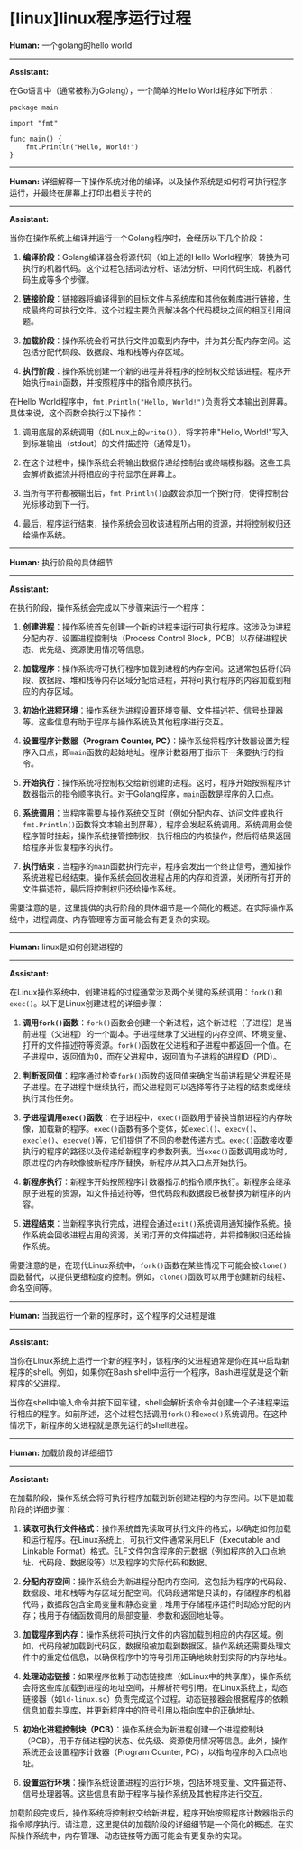 # [linux]linux程序运行过程


**Human:**
一个golang的hello world

***

**Assistant:**

在Go语言中（通常被称为Golang），一个简单的Hello World程序如下所示：

```golang
package main

import "fmt"

func main() {
    fmt.Println("Hello, World!")
}

```

***

**Human:**
详细解释一下操作系统对他的编译，以及操作系统是如何将可执行程序运行，并最终在屏幕上打印出相关字符的

***

**Assistant:**

当你在操作系统上编译并运行一个Golang程序时，会经历以下几个阶段：

1. <strong>编译阶段</strong>：Golang编译器会将源代码（如上述的Hello World程序）转换为可执行的机器代码。这个过程包括词法分析、语法分析、中间代码生成、机器代码生成等多个步骤。

2. <strong>链接阶段</strong>：链接器将编译得到的目标文件与系统库和其他依赖库进行链接，生成最终的可执行文件。这个过程主要负责解决各个代码模块之间的相互引用问题。

3. <strong>加载阶段</strong>：操作系统会将可执行文件加载到内存中，并为其分配内存空间。这包括分配代码段、数据段、堆和栈等内存区域。

4. <strong>执行阶段</strong>：操作系统创建一个新的进程并将程序的控制权交给该进程。程序开始执行`main`函数，并按照程序中的指令顺序执行。



在Hello World程序中，`fmt.Println("Hello, World!")`负责将文本输出到屏幕。具体来说，这个函数会执行以下操作：

1. 调用底层的系统调用（如Linux上的`write()`），将字符串"Hello, World!"写入到标准输出（stdout）的文件描述符（通常是1）。

2. 在这个过程中，操作系统会将输出数据传递给控制台或终端模拟器。这些工具会解析数据流并将相应的字符显示在屏幕上。

3. 当所有字符都被输出后，`fmt.Println()`函数会添加一个换行符，使得控制台光标移动到下一行。

4. 最后，程序运行结束，操作系统会回收该进程所占用的资源，并将控制权归还给操作系统。




***

**Human:**
执行阶段的具体细节

***

**Assistant:**

在执行阶段，操作系统会完成以下步骤来运行一个程序：

1. <strong>创建进程</strong>：操作系统首先创建一个新的进程来运行可执行程序。这涉及为进程分配内存、设置进程控制块（Process Control Block，PCB）以存储进程状态、优先级、资源使用情况等信息。

2. <strong>加载程序</strong>：操作系统将可执行程序加载到进程的内存空间。这通常包括将代码段、数据段、堆和栈等内存区域分配给进程，并将可执行程序的内容加载到相应的内存区域。

3. <strong>初始化进程环境</strong>：操作系统为进程设置环境变量、文件描述符、信号处理器等。这些信息有助于程序与操作系统及其他程序进行交互。

4. <strong>设置程序计数器（Program Counter, PC）</strong>：操作系统将程序计数器设置为程序入口点，即`main`函数的起始地址。程序计数器用于指示下一条要执行的指令。

5. <strong>开始执行</strong>：操作系统将控制权交给新创建的进程。这时，程序开始按照程序计数器指示的指令顺序执行。对于Golang程序，`main`函数是程序的入口点。

6. <strong>系统调用</strong>：当程序需要与操作系统交互时（例如分配内存、访问文件或执行`fmt.Println()`函数将文本输出到屏幕），程序会发起系统调用。系统调用会使程序暂时挂起，操作系统接管控制权，执行相应的内核操作，然后将结果返回给程序并恢复程序的执行。

7. <strong>执行结束</strong>：当程序的`main`函数执行完毕，程序会发出一个终止信号，通知操作系统进程已经结束。操作系统会回收进程占用的内存和资源，关闭所有打开的文件描述符，最后将控制权归还给操作系统。



需要注意的是，这里提供的执行阶段的具体细节是一个简化的概述。在实际操作系统中，进程调度、内存管理等方面可能会有更复杂的实现。


***

**Human:**
linux是如何创建进程的

***

**Assistant:**

在Linux操作系统中，创建进程的过程通常涉及两个关键的系统调用：`fork()`和`exec()`。以下是Linux创建进程的详细步骤：

1. <strong>调用`fork()`函数</strong>：`fork()`函数会创建一个新进程，这个新进程（子进程）是当前进程（父进程）的一个副本。子进程继承了父进程的内存空间、环境变量、打开的文件描述符等资源。`fork()`函数在父进程和子进程中都返回一个值。在子进程中，返回值为0，而在父进程中，返回值为子进程的进程ID（PID）。

2. <strong>判断返回值</strong>：程序通过检查`fork()`函数的返回值来确定当前进程是父进程还是子进程。在子进程中继续执行，而父进程则可以选择等待子进程的结束或继续执行其他任务。

3. <strong>子进程调用`exec()`函数</strong>：在子进程中，`exec()`函数用于替换当前进程的内存映像，加载新的程序。`exec()`函数有多个变体，如`execl()`、`execv()`、`execle()`、`execve()`等，它们提供了不同的参数传递方式。`exec()`函数接收要执行的程序的路径以及传递给新程序的参数列表。当`exec()`函数调用成功时，原进程的内存映像被新程序所替换，新程序从其入口点开始执行。

4. <strong>新程序执行</strong>：新程序开始按照程序计数器指示的指令顺序执行。新程序会继承原子进程的资源，如文件描述符等，但代码段和数据段已被替换为新程序的内容。

5. <strong>进程结束</strong>：当新程序执行完成，进程会通过`exit()`系统调用通知操作系统。操作系统会回收进程占用的资源，关闭打开的文件描述符，并将控制权归还给操作系统。



需要注意的是，在现代Linux系统中，`fork()`函数在某些情况下可能会被`clone()`函数替代，以提供更细粒度的控制。例如，`clone()`函数可以用于创建新的线程、命名空间等。


***

**Human:**
当我运行一个新的程序时，这个程序的父进程是谁

***

**Assistant:**

当你在Linux系统上运行一个新的程序时，该程序的父进程通常是你在其中启动新程序的shell。例如，如果你在Bash shell中运行一个程序，Bash进程就是这个新程序的父进程。

当你在shell中输入命令并按下回车键，shell会解析该命令并创建一个子进程来运行相应的程序。如前所述，这个过程包括调用`fork()`和`exec()`系统调用。在这种情况下，新程序的父进程就是原先运行的shell进程。


***

**Human:**
加载阶段的详细细节

***

**Assistant:**

在加载阶段，操作系统会将可执行程序加载到新创建进程的内存空间。以下是加载阶段的详细步骤：

1. <strong>读取可执行文件格式</strong>：操作系统首先读取可执行文件的格式，以确定如何加载和运行程序。在Linux系统上，可执行文件通常采用ELF（Executable and Linkable Format）格式。ELF文件包含程序的元数据（例如程序的入口点地址、代码段、数据段等）以及程序的实际代码和数据。

2. <strong>分配内存空间</strong>：操作系统会为新进程分配内存空间。这包括为程序的代码段、数据段、堆和栈等内存区域分配空间。代码段通常是只读的，存储程序的机器代码；数据段包含全局变量和静态变量；堆用于存储程序运行时动态分配的内存；栈用于存储函数调用的局部变量、参数和返回地址等。

3. <strong>加载程序到内存</strong>：操作系统将可执行文件的内容加载到相应的内存区域。例如，代码段被加载到代码区，数据段被加载到数据区。操作系统还需要处理文件中的重定位信息，以确保程序中的符号引用正确地映射到实际的内存地址。

4. <strong>处理动态链接</strong>：如果程序依赖于动态链接库（如Linux中的共享库），操作系统会将这些库加载到进程的地址空间，并解析符号引用。在Linux系统上，动态链接器（如`ld-linux.so`）负责完成这个过程。动态链接器会根据程序的依赖信息加载共享库，并更新程序中的符号引用以指向库中的正确地址。

5. <strong>初始化进程控制块（PCB）</strong>：操作系统会为新进程创建一个进程控制块（PCB），用于存储进程的状态、优先级、资源使用情况等信息。此外，操作系统还会设置程序计数器（Program Counter, PC），以指向程序的入口点地址。

6. <strong>设置运行环境</strong>：操作系统设置进程的运行环境，包括环境变量、文件描述符、信号处理器等。这些信息有助于程序与操作系统及其他程序进行交互。



加载阶段完成后，操作系统将控制权交给新进程，程序开始按照程序计数器指示的指令顺序执行。请注意，这里提供的加载阶段的详细细节是一个简化的概述。在实际操作系统中，内存管理、动态链接等方面可能会有更复杂的实现。
